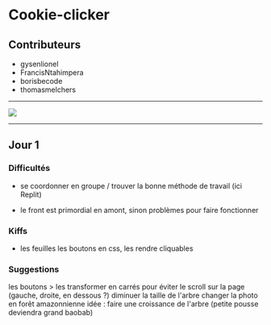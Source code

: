 # Cookie-clicker

## Contributeurs

* gysenlionel
* FrancisNtahimpera
* borisbecode
* thomasmelchers

***

<img src = "https://media.giphy.com/media/CXlLGiModdBneYJzYu/giphy.gif">

****

## Jour 1

### Difficultés

* se coordonner en groupe / trouver la bonne méthode de travail (ici Replit)

* le front est primordial en amont, sinon problèmes pour faire fonctionner

### Kiffs 

* les feuilles
les boutons en css, les rendre cliquables

### Suggestions 

les boutons > les transformer en carrés pour éviter le scroll sur la page (gauche, droite, en dessous ?)
diminuer la taille de l'arbre
changer la photo en forêt amazonnienne
idée : faire une croissance de l'arbre (petite pousse deviendra grand baobab)


